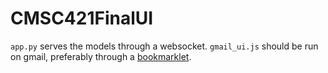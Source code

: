 # CMSC421FinalUI


```app.py``` serves the models through a websocket. 
```gmail_ui.js``` should be run on gmail, preferably through a [bookmarklet](https://www.yourjs.com/bookmarklet/). 
